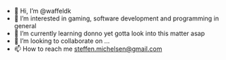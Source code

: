 - 👋 Hi, I’m @waffeldk 
- 👀 I’m interested in gaming, software development and programming in general
- 🌱 I’m currently learning donno yet gotta look into this matter asap
- 💞️ I’m looking to collaborate on ...
- 📫 How to reach me steffen.michelsen@gmail.com

<!---
waffeldk/waffeldk is a ✨ special ✨ repository because its `README.md` (this file) appears on your GitHub profile.
You can click the Preview link to take a look at your changes.
--->
